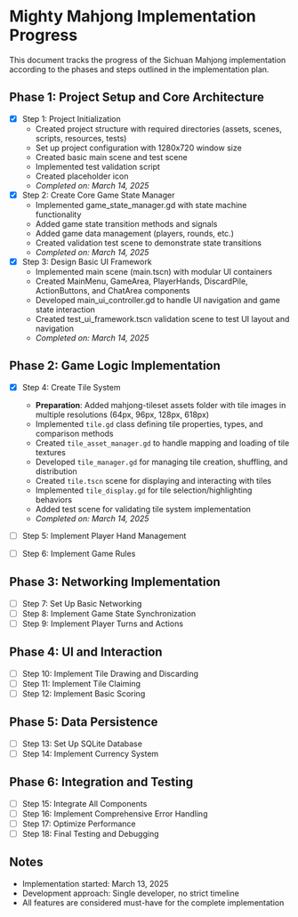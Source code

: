 # Mighty Mahjong Implementation Progress

This document tracks the progress of the Sichuan Mahjong implementation according to the phases and steps outlined in the implementation plan.

## Phase 1: Project Setup and Core Architecture
- [x] Step 1: Project Initialization
  - Created project structure with required directories (assets, scenes, scripts, resources, tests)
  - Set up project configuration with 1280x720 window size
  - Created basic main scene and test scene
  - Implemented test validation script
  - Created placeholder icon
  - *Completed on: March 14, 2025*
- [x] Step 2: Create Core Game State Manager
  - Implemented game_state_manager.gd with state machine functionality
  - Added game state transition methods and signals
  - Added game data management (players, rounds, etc.)
  - Created validation test scene to demonstrate state transitions
  - *Completed on: March 14, 2025*
- [x] Step 3: Design Basic UI Framework
  - Implemented main scene (main.tscn) with modular UI containers
  - Created MainMenu, GameArea, PlayerHands, DiscardPile, ActionButtons, and ChatArea components
  - Developed main_ui_controller.gd to handle UI navigation and game state interaction
  - Created test_ui_framework.tscn validation scene to test UI layout and navigation
  - *Completed on: March 14, 2025*

## Phase 2: Game Logic Implementation
- [x] Step 4: Create Tile System
  - **Preparation**: Added mahjong-tileset assets folder with tile images in multiple resolutions (64px, 96px, 128px, 618px)
  - Implemented `tile.gd` class defining tile properties, types, and comparison methods
  - Created `tile_asset_manager.gd` to handle mapping and loading of tile textures
  - Developed `tile_manager.gd` for managing tile creation, shuffling, and distribution
  - Created `tile.tscn` scene for displaying and interacting with tiles
  - Implemented `tile_display.gd` for tile selection/highlighting behaviors
  - Added test scene for validating tile system implementation
  - *Completed on: March 14, 2025*

- [ ] Step 5: Implement Player Hand Management
- [ ] Step 6: Implement Game Rules

## Phase 3: Networking Implementation
- [ ] Step 7: Set Up Basic Networking
- [ ] Step 8: Implement Game State Synchronization
- [ ] Step 9: Implement Player Turns and Actions

## Phase 4: UI and Interaction
- [ ] Step 10: Implement Tile Drawing and Discarding
- [ ] Step 11: Implement Tile Claiming
- [ ] Step 12: Implement Basic Scoring

## Phase 5: Data Persistence
- [ ] Step 13: Set Up SQLite Database
- [ ] Step 14: Implement Currency System

## Phase 6: Integration and Testing
- [ ] Step 15: Integrate All Components
- [ ] Step 16: Implement Comprehensive Error Handling
- [ ] Step 17: Optimize Performance
- [ ] Step 18: Final Testing and Debugging

## Notes
- Implementation started: March 13, 2025
- Development approach: Single developer, no strict timeline
- All features are considered must-have for the complete implementation
